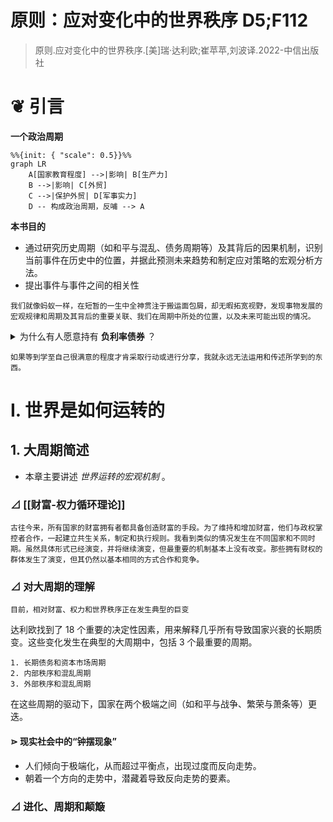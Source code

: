 # 原则：应对变化中的世界秩序 D5;F112

> 原则.应对变化中的世界秩序.[美]瑞·达利欧;崔苹苹,刘波译.2022-中信出版社

# ❦ 引言

**一个政治周期**

```mermaid
%%{init: { "scale": 0.5}}%%
graph LR
    A[国家教育程度] -->|影响| B[生产力]
    B -->|影响| C[外贸]
    C -->|保护外贸| D[军事实力]
    D -- 构成政治周期，反哺 --> A
```

**本书目的**
- 通过研究历史周期（如和平与混乱、债务周期等）及其背后的因果机制，识别当前事件在历史中的位置，并据此预测未来趋势和制定应对策略的宏观分析方法。
- 提出事件与事件之间的相关性

```
我们就像蚂蚁一样，在短暂的一生中全神贯注于搬运面包屑，却无暇拓宽视野，发现事物发展的宏观规律和周期及其背后的重要关联、我们在周期中所处的位置，以及未来可能出现的情况。
```

<details><summary>为什么有人愿意持有 <strong>负利率债券</strong> ？</summary> 
	<table>
  <tr>
    <th>原因类别</th>
    <th>具体解释</th>
  </tr>
  <tr>
    <td><strong>避险需求</strong></td>
    <td>对于投资者来说，负利率债券可能是动荡时期最“安全”的避风港，尤其是当其他资产（如股票、房地产、甚至银行存款）面临更大风险（如贬值、违约或政治不稳定）时。例如欧元区或日本的债券，尽管利率为负，但在危机中仍被视为“最不坏”的选择。</td>
  </tr>
  <tr>
    <td><strong>流动性需求</strong></td>
    <td>某些负利率债券市场流动性极高，如德国国债。投资者可能出于交易或抵押需要而持有，即使回报为负，也便于快速买卖或作为融资工具。</td>
  </tr>
  <tr>
    <td><strong>资本管制和政治风险</strong></td>
    <td>有些国家实行资本管制，或存在政治风险（如货币贬值或外币不可兑换），为了避免本国货币暴跌或资金被困，投资者更倾向持有发达国家的负利率债券作为“价值稳定”的替代品。</td>
  </tr>
  <tr>
    <td><strong>通胀预期与实际回报</strong></td>
    <td>某些负的<strong>名义利率（Nominal Rate）</strong> 并不意味着负的实际回报，尤其是在<strong>通货紧缩环境下</strong>：若通缩导致物价下降，名义负利率债券可能仍具正的实际回报。</td>
  </tr>
  <tr>
    <td><strong>央行干预与货币政策操作</strong></td>
    <td>大型金融机构和银行因央行的非常规货币政策（如负利率政策，NIRP）必须持有这些债券，否则可能会在政策利率体系中受到惩罚。此外，在量化宽松下，央行购债推高债券价格，投资者预期未来卖出时有资本利得。</td>
  </tr>
  <tr>
    <td><strong>机构投资人等法律义务</strong></td>
    <td>某些投资者（如保险公司、养老基金）出于监管要求或自身模型设定，必须持有一定比例的债券，不受利率高低影响。</td>
  </tr>
  <tr>
    <td><strong>货币贬值预期下的相对优势</strong></td>
    <td>若投资者认为其本币将对债券计价货币（如欧元或日元）大幅贬值，则即使债券利率为负，总体上仍有可能获得本币计价的正收益。</td>
  </tr></table></details>

```
如果等到学至自己很满意的程度才肯采取行动或进行分享，我就永远无法运用和传述所学到的东西。
```


# Ⅰ. 世界是如何运转的

## 1. 大周期简述

- 本章主要讲述 *世界运转的宏观机制* 。

### ⊿ [[财富-权力循环理论]]

```
古往今来，所有国家的财富拥有者都具备创造财富的手段。为了维持和增加财富，他们与政权掌控者合作，一起建立共生关系，制定和执行规则。我看到类似的情况发生在不同国家和不同时期。虽然具体形式已经演变，并将继续演变，但最重要的机制基本上没有改变。那些拥有财权的群体发生了演变，但其仍然以基本相同的方式合作和竞争。
```

### ⊿ 对大周期的理解

```
目前，相对财富、权力和世界秩序正在发生典型的巨变
```

达利欧找到了 18 个重要的决定性因素，用来解释几乎所有导致国家兴衰的长期质变。这些变化发生在典型的大周期中，包括 3 个最重要的周期。
```
1. 长期债务和资本市场周期
2. 内部秩序和混乱周期
3. 外部秩序和混乱周期
```
在这些周期的驱动下，国家在两个极端之间（如和平与战争、繁荣与萧条等）更迭。
#### ⋗ 现实社会中的“钟摆现象”
- 人们倾向于极端化，从而超过平衡点，出现过度而反向走势。
- 朝着一个方向的走势中，潜藏着导致反向走势的要素。


### ⊿ 进化、周期和颠簸

